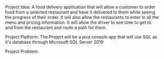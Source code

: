 Project Idea: A food delivery application that will allow a customer to order food from a selected restaurant and have it delivered to them while seeing the progress of their 
order. It will also allow the restaurants to enter in all the menu and pricing information. It will allow the driver to see time to get to and from the restaurant and route a 
path for them.

Project Platform: The Project will be a java console app that will use SQL as it's database through Microsoft SQL Server 2019

Project Problem: 
